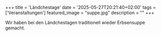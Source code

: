 +++
title = 'Ländchestage'
date = '2025-05-27T20:21:40+02:00'
tags = ['Veranstaltungen']
featured_image = "suppe.jpg"
description = ""
+++

Wir haben bei den Ländchestagen traditionell wieder Erbsensuppe gemacht.
